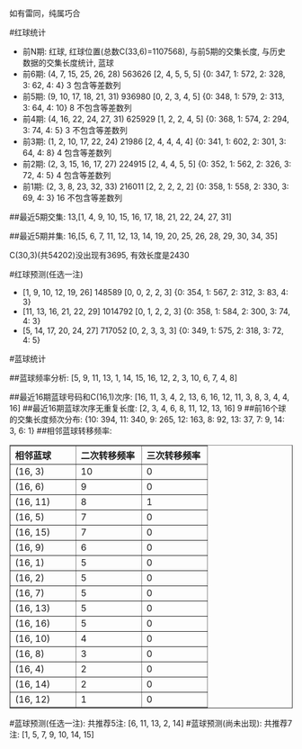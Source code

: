 <!-- 
.. title: 双色球2012034期(2012-03-25)数据分析报告
.. slug: slott-2012034-2012-03-25-report
.. date: 2012-03-26 08:00:00 UTC+08:00
.. tags: Lottery
.. link: 
.. description: 
.. type: text
-->

如有雷同，纯属巧合

<!-- TEASER_END-->

#红球统计

- 前N期: 红球, 红球位置(总数C(33,6)=1107568), 与前5期的交集长度, 与历史数据的交集长度统计, 蓝球
- 前6期: (4, 7, 15, 25, 26, 28) 563626 [2, 4, 5, 5, 5] {0: 347, 1: 572, 2: 328, 3: 62, 4: 4} 3 包含等差数列
- 前5期: (9, 10, 17, 18, 21, 31) 936980 [0, 2, 3, 4, 5] {0: 348, 1: 579, 2: 313, 3: 64, 4: 10} 8 不包含等差数列
- 前4期: (4, 16, 22, 24, 27, 31) 625929 [1, 2, 2, 4, 5] {0: 368, 1: 574, 2: 294, 3: 74, 4: 5} 3 不包含等差数列
- 前3期: (1, 2, 10, 17, 22, 24) 21986 [2, 4, 4, 4, 4] {0: 341, 1: 602, 2: 301, 3: 64, 4: 8} 4 包含等差数列
- 前2期: (2, 3, 15, 16, 17, 27) 224915 [2, 4, 4, 5, 5] {0: 352, 1: 562, 2: 326, 3: 72, 4: 5} 4 包含等差数列
- 前1期: (2, 3, 8, 23, 32, 33) 216011 [2, 2, 2, 2, 2] {0: 358, 1: 558, 2: 330, 3: 69, 4: 3} 16 不包含等差数列

##最近5期交集:
13,[1, 4, 9, 10, 15, 16, 17, 18, 21, 22, 24, 27, 31]

##最近5期并集:
16,[5, 6, 7, 11, 12, 13, 14, 19, 20, 25, 26, 28, 29, 30, 34, 35]

C(30,3)(共54202)没出现有3695, 
有效长度是2430

#红球预测(任选一注)

- [1, 9, 10, 12, 19, 26] 148589 [0, 0, 2, 2, 3] {0: 354, 1: 567, 2: 312, 3: 83, 4: 3}
- [11, 13, 16, 21, 22, 29] 1014792 [0, 1, 2, 2, 3] {0: 358, 1: 584, 2: 300, 3: 74, 4: 3}
- [5, 14, 17, 20, 24, 27] 717052 [0, 2, 3, 3, 3] {0: 349, 1: 575, 2: 318, 3: 72, 4: 5}

#蓝球统计

##蓝球频率分析:
[5, 9, 11, 13, 1, 14, 15, 16, 12, 2, 3, 10, 6, 7, 4, 8]

##最近16期蓝球号码和C(16,1)次序:
[16, 11, 3, 4, 2, 13, 6, 16, 12, 11, 3, 8, 3, 4, 4, 16]
##最近16期蓝球次序无重复长度:
[2, 3, 4, 6, 8, 11, 12, 13, 16] 9
##前16个球的交集长度频次分布:
{10: 394, 11: 340, 9: 265, 12: 163, 8: 92, 13: 37, 7: 9, 14: 3, 6: 1}
##相邻蓝球转移频率:
<table border="1" class="table table-striped dataframe">
  <thead>
    <tr style="text-align: left;">
      <th style="min-width: 100px;">相邻蓝球</th>
      <th style="min-width: 100px;">二次转移频率</th>
      <th style="min-width: 100px;">三次转移频率</th>
    </tr>
  </thead>
  <tbody>
    <tr>
      <td>  (16, 3)</td>
      <td> 10</td>
      <td> 0</td>
    </tr>
    <tr>
      <td>  (16, 6)</td>
      <td>  9</td>
      <td> 0</td>
    </tr>
    <tr>
      <td> (16, 11)</td>
      <td>  8</td>
      <td> 1</td>
    </tr>
    <tr>
      <td>  (16, 5)</td>
      <td>  7</td>
      <td> 0</td>
    </tr>
    <tr>
      <td> (16, 15)</td>
      <td>  7</td>
      <td> 0</td>
    </tr>
    <tr>
      <td>  (16, 9)</td>
      <td>  6</td>
      <td> 0</td>
    </tr>
    <tr>
      <td>  (16, 1)</td>
      <td>  5</td>
      <td> 0</td>
    </tr>
    <tr>
      <td>  (16, 2)</td>
      <td>  5</td>
      <td> 0</td>
    </tr>
    <tr>
      <td>  (16, 7)</td>
      <td>  5</td>
      <td> 0</td>
    </tr>
    <tr>
      <td> (16, 13)</td>
      <td>  5</td>
      <td> 0</td>
    </tr>
    <tr>
      <td> (16, 16)</td>
      <td>  5</td>
      <td> 0</td>
    </tr>
    <tr>
      <td> (16, 10)</td>
      <td>  4</td>
      <td> 0</td>
    </tr>
    <tr>
      <td>  (16, 8)</td>
      <td>  3</td>
      <td> 0</td>
    </tr>
    <tr>
      <td>  (16, 4)</td>
      <td>  2</td>
      <td> 0</td>
    </tr>
    <tr>
      <td> (16, 14)</td>
      <td>  2</td>
      <td> 0</td>
    </tr>
    <tr>
      <td> (16, 12)</td>
      <td>  1</td>
      <td> 0</td>
    </tr>
  </tbody>
</table>
#蓝球预测(任选一注):
共推荐5注: [6, 11, 13, 2, 14]
#蓝球预测(尚未出现):
共推荐7注: [1, 5, 7, 9, 10, 14, 15]

